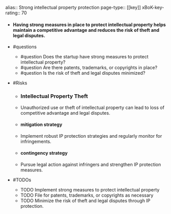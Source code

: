 alias:: Strong intellectual property protection
page-type:: [[key]]
xBoK-key-rating:: 70
- #### Having strong measures in place to protect intellectual property helps maintain a competitive advantage and reduces the risk of theft and legal disputes.
- #questions
  - #question Does the startup have strong measures to protect intellectual property?
  - #question Are there patents, trademarks, or copyrights in place?
  - #question Is the risk of theft and legal disputes minimized?
- #Risks

  - ### Intellectual Property Theft
  - Unauthorized use or theft of intellectual property can lead to loss of competitive advantage and legal disputes.
  - #### mitigation strategy
  - Implement robust IP protection strategies and regularly monitor for infringements.
  - #### contingency strategy
  - Pursue legal action against infringers and strengthen IP protection measures.
- #TODOs
  - TODO Implement strong measures to protect intellectual property
  - TODO  File for patents, trademarks, or copyrights as necessary
  - TODO  Minimize the risk of theft and legal disputes through IP protection.


